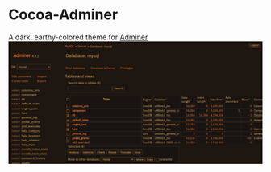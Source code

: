 # Cocoa-Adminer
A dark, earthy-colored theme for [Adminer](https://www.adminer.org/)
![Preview](/screenshot.png)